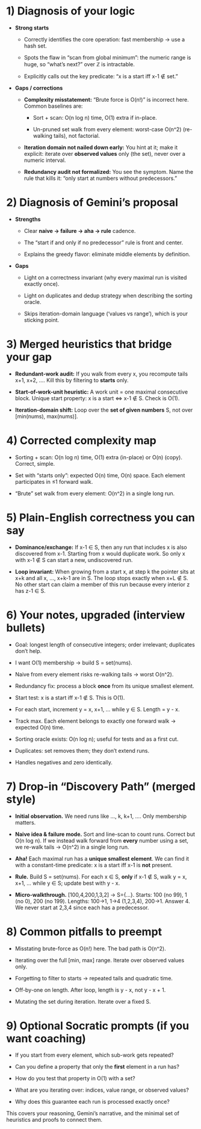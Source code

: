 # **1) Diagnosis of your logic**

- **Strong starts**

  - Correctly identifies the core operation: fast membership → use a hash set.

  - Spots the flaw in “scan from global minimum”: the numeric range is huge, so “what’s next?” over ℤ is intractable.

  - Explicitly calls out the key predicate: “x is a start iff x-1 ∉ set.”

- **Gaps / corrections**

  - **Complexity misstatement:** “Brute force is O(n!)” is incorrect here. Common baselines are:

    - Sort + scan: O(n log n) time, O(1) extra if in-place.

    - Un-pruned set walk from every element: worst-case O(n^2) (re-walking tails), not factorial.

  - **Iteration domain not nailed down early:** You hint at it; make it explicit: iterate over **observed values** only (the set), never over a numeric interval.

  - **Redundancy audit not formalized:** You see the symptom. Name the rule that kills it: “only start at numbers without predecessors.”

# **2) Diagnosis of Gemini’s proposal**

- **Strengths**

  - Clear **naive → failure → aha → rule** cadence.

  - The “start if and only if no predecessor” rule is front and center.

  - Explains the greedy flavor: eliminate middle elements by definition.

- **Gaps**

  - Light on a correctness invariant (why every maximal run is visited exactly once).

  - Light on duplicates and dedup strategy when describing the sorting oracle.

  - Skips iteration-domain language (‘values vs range’), which is your sticking point.

# **3) Merged heuristics that bridge your gap**

- **Redundant-work audit:** If you walk from every x, you recompute tails x+1, x+2, …. Kill this by filtering to **starts** only.

- **Start-of-work-unit heuristic:** A work unit = one maximal consecutive block. Unique start property: x is a start ⇔ x-1 ∉ S. Check is O(1).

- **Iteration-domain shift:** Loop over the **set of given numbers** S, not over [min(nums), max(nums)].

# **4) Corrected complexity map**

- Sorting + scan: O(n log n) time, O(1) extra (in-place) or O(n) (copy). Correct, simple.

- Set with “starts only”: expected O(n) time, O(n) space. Each element participates in ≤1 forward walk.

- “Brute” set walk from every element: O(n^2) in a single long run.

# **5) Plain-English correctness you can say**

- **Dominance/exchange:** If x-1 ∈ S, then any run that includes x is also discovered from x-1. Starting from x would duplicate work. So only x with x-1 ∉ S can start a new, undiscovered run.

- **Loop invariant:** When growing from a start x, at step k the pointer sits at x+k and all x, …, x+k-1 are in S. The loop stops exactly when x+L ∉ S. No other start can claim a member of this run because every interior z has z-1 ∈ S.

# **6) Your notes, upgraded (interview bullets)**

- Goal: longest length of consecutive integers; order irrelevant; duplicates don’t help.

- I want O(1) membership → build S = set(nums).

- Naive from every element risks re-walking tails → worst O(n^2).

- Redundancy fix: process a block **once** from its unique smallest element.

- Start test: x is a start iff x-1 ∉ S. This is O(1).

- For each start, increment y = x, x+1, … while y ∈ S. Length = y - x.

- Track max. Each element belongs to exactly one forward walk → expected O(n) time.

- Sorting oracle exists: O(n log n); useful for tests and as a first cut.

- Duplicates: set removes them; they don’t extend runs.

- Handles negatives and zero identically.

# **7) Drop-in “Discovery Path” (merged style)**

- **Initial observation.** We need runs like …, k, k+1, …. Only membership matters.

- **Naive idea & failure mode.** Sort and line-scan to count runs. Correct but O(n log n). If we instead walk forward from **every** number using a set, we re-walk tails → O(n^2) in a single long run.

- **Aha!** Each maximal run has a **unique smallest element**. We can find it with a constant-time predicate: x is a start iff x-1 is **not** present.

- **Rule.** Build S = set(nums). For each x ∈ S, **only** if x-1 ∉ S, walk y = x, x+1, … while y ∈ S; update best with y - x.

- **Micro-walkthrough.** [100,4,200,1,3,2] → S={…}. Starts: 100 (no 99), 1 (no 0), 200 (no 199). Lengths: 100→1, 1→4 (1,2,3,4), 200→1. Answer 4. We never start at 2,3,4 since each has a predecessor.

# **8) Common pitfalls to preempt**

- Misstating brute-force as O(n!) here. The bad path is O(n^2).

- Iterating over the full [min, max] range. Iterate over observed values only.

- Forgetting to filter to starts → repeated tails and quadratic time.

- Off-by-one on length. After loop, length is y - x, not y - x + 1.

- Mutating the set during iteration. Iterate over a fixed S.

# **9) Optional Socratic prompts (if you want coaching)**

- If you start from every element, which sub-work gets repeated?

- Can you define a property that only the **first** element in a run has?

- How do you test that property in O(1) with a set?

- What are you iterating over: indices, value range, or observed values?

- Why does this guarantee each run is processed exactly once?

This covers your reasoning, Gemini’s narrative, and the minimal set of heuristics and proofs to connect them.
